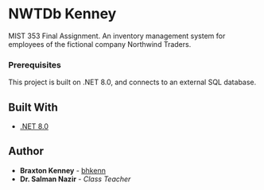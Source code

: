 # NWTDb Kenney

MIST 353 Final Assignment. An inventory management system for employees of the fictional company Northwind Traders.

### Prerequisites

This project is built on .NET 8.0, and connects to an external SQL database.


## Built With

* [.NET 8.0](https://dotnet.microsoft.com/en-us/download/dotnet/8.0)


## Author

* **Braxton Kenney** - [bhkenn](https://github.com/bhkenn)
* **Dr. Salman Nazir** - *Class Teacher*
